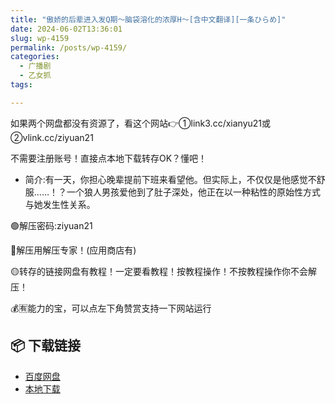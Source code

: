 ```yaml
---
title: "傲娇的后辈进入发Q期〜脑袋溶化的浓厚H〜[含中文翻译][一条ひらめ]"
date: 2024-06-02T13:36:01
slug: wp-4159
permalink: /posts/wp-4159/
categories:
  - 广播剧
  - 乙女抓
tags:

---
```


如果两个网盘都没有资源了，看这个网站👉①link3.cc/xianyu21或②vlink.cc/ziyuan21

不需要注册账号！直接点本地下载转存OK？懂吧！

*   简介:有一天，你担心晚辈提前下班来看望他。​但实际上，不仅仅是他感觉不舒服……！？​一个狼人男孩爱他到了肚子深处，他正在以一种粘性的原始性方式与她发生性关系。

🟢解压密码:ziyuan21

🔵解压用解压专家！(应用商店有)

🟡转存的链接网盘有教程！一定要看教程！按教程操作！不按教程操作你不会解压！

💰🈶能力的宝，可以点左下角赞赏支持一下网站运行

## 📦 下载链接
- [百度网盘](https://blziyuan21.com/pay-download/4159?key=9dbc0d3ae0&down_id=0)
- [本地下载](https://blziyuan21.com/pay-download/4159?key=9dbc0d3ae0&down_id=1)

